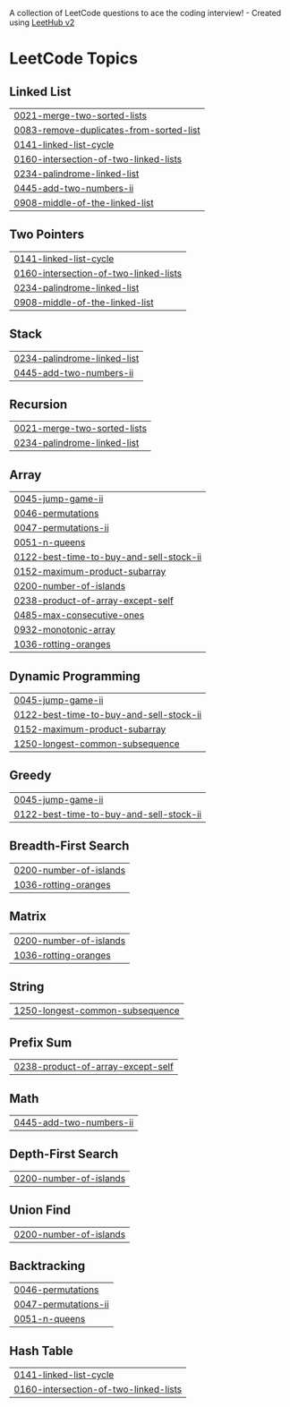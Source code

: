 A collection of LeetCode questions to ace the coding interview! - Created using [LeetHub v2](https://github.com/arunbhardwaj/LeetHub-2.0)
<!---LeetCode Topics Start-->
# LeetCode Topics
## Linked List
|  |
| ------- |
| [0021-merge-two-sorted-lists](https://github.com/NidhiK26/LeetCode/tree/master/0021-merge-two-sorted-lists) |
| [0083-remove-duplicates-from-sorted-list](https://github.com/NidhiK26/LeetCode/tree/master/0083-remove-duplicates-from-sorted-list) |
| [0141-linked-list-cycle](https://github.com/NidhiK26/LeetCode/tree/master/0141-linked-list-cycle) |
| [0160-intersection-of-two-linked-lists](https://github.com/NidhiK26/LeetCode/tree/master/0160-intersection-of-two-linked-lists) |
| [0234-palindrome-linked-list](https://github.com/NidhiK26/LeetCode/tree/master/0234-palindrome-linked-list) |
| [0445-add-two-numbers-ii](https://github.com/NidhiK26/LeetCode/tree/master/0445-add-two-numbers-ii) |
| [0908-middle-of-the-linked-list](https://github.com/NidhiK26/LeetCode/tree/master/0908-middle-of-the-linked-list) |
## Two Pointers
|  |
| ------- |
| [0141-linked-list-cycle](https://github.com/NidhiK26/LeetCode/tree/master/0141-linked-list-cycle) |
| [0160-intersection-of-two-linked-lists](https://github.com/NidhiK26/LeetCode/tree/master/0160-intersection-of-two-linked-lists) |
| [0234-palindrome-linked-list](https://github.com/NidhiK26/LeetCode/tree/master/0234-palindrome-linked-list) |
| [0908-middle-of-the-linked-list](https://github.com/NidhiK26/LeetCode/tree/master/0908-middle-of-the-linked-list) |
## Stack
|  |
| ------- |
| [0234-palindrome-linked-list](https://github.com/NidhiK26/LeetCode/tree/master/0234-palindrome-linked-list) |
| [0445-add-two-numbers-ii](https://github.com/NidhiK26/LeetCode/tree/master/0445-add-two-numbers-ii) |
## Recursion
|  |
| ------- |
| [0021-merge-two-sorted-lists](https://github.com/NidhiK26/LeetCode/tree/master/0021-merge-two-sorted-lists) |
| [0234-palindrome-linked-list](https://github.com/NidhiK26/LeetCode/tree/master/0234-palindrome-linked-list) |
## Array
|  |
| ------- |
| [0045-jump-game-ii](https://github.com/NidhiK26/LeetCode/tree/master/0045-jump-game-ii) |
| [0046-permutations](https://github.com/NidhiK26/LeetCode/tree/master/0046-permutations) |
| [0047-permutations-ii](https://github.com/NidhiK26/LeetCode/tree/master/0047-permutations-ii) |
| [0051-n-queens](https://github.com/NidhiK26/LeetCode/tree/master/0051-n-queens) |
| [0122-best-time-to-buy-and-sell-stock-ii](https://github.com/NidhiK26/LeetCode/tree/master/0122-best-time-to-buy-and-sell-stock-ii) |
| [0152-maximum-product-subarray](https://github.com/NidhiK26/LeetCode/tree/master/0152-maximum-product-subarray) |
| [0200-number-of-islands](https://github.com/NidhiK26/LeetCode/tree/master/0200-number-of-islands) |
| [0238-product-of-array-except-self](https://github.com/NidhiK26/LeetCode/tree/master/0238-product-of-array-except-self) |
| [0485-max-consecutive-ones](https://github.com/NidhiK26/LeetCode/tree/master/0485-max-consecutive-ones) |
| [0932-monotonic-array](https://github.com/NidhiK26/LeetCode/tree/master/0932-monotonic-array) |
| [1036-rotting-oranges](https://github.com/NidhiK26/LeetCode/tree/master/1036-rotting-oranges) |
## Dynamic Programming
|  |
| ------- |
| [0045-jump-game-ii](https://github.com/NidhiK26/LeetCode/tree/master/0045-jump-game-ii) |
| [0122-best-time-to-buy-and-sell-stock-ii](https://github.com/NidhiK26/LeetCode/tree/master/0122-best-time-to-buy-and-sell-stock-ii) |
| [0152-maximum-product-subarray](https://github.com/NidhiK26/LeetCode/tree/master/0152-maximum-product-subarray) |
| [1250-longest-common-subsequence](https://github.com/NidhiK26/LeetCode/tree/master/1250-longest-common-subsequence) |
## Greedy
|  |
| ------- |
| [0045-jump-game-ii](https://github.com/NidhiK26/LeetCode/tree/master/0045-jump-game-ii) |
| [0122-best-time-to-buy-and-sell-stock-ii](https://github.com/NidhiK26/LeetCode/tree/master/0122-best-time-to-buy-and-sell-stock-ii) |
## Breadth-First Search
|  |
| ------- |
| [0200-number-of-islands](https://github.com/NidhiK26/LeetCode/tree/master/0200-number-of-islands) |
| [1036-rotting-oranges](https://github.com/NidhiK26/LeetCode/tree/master/1036-rotting-oranges) |
## Matrix
|  |
| ------- |
| [0200-number-of-islands](https://github.com/NidhiK26/LeetCode/tree/master/0200-number-of-islands) |
| [1036-rotting-oranges](https://github.com/NidhiK26/LeetCode/tree/master/1036-rotting-oranges) |
## String
|  |
| ------- |
| [1250-longest-common-subsequence](https://github.com/NidhiK26/LeetCode/tree/master/1250-longest-common-subsequence) |
## Prefix Sum
|  |
| ------- |
| [0238-product-of-array-except-self](https://github.com/NidhiK26/LeetCode/tree/master/0238-product-of-array-except-self) |
## Math
|  |
| ------- |
| [0445-add-two-numbers-ii](https://github.com/NidhiK26/LeetCode/tree/master/0445-add-two-numbers-ii) |
## Depth-First Search
|  |
| ------- |
| [0200-number-of-islands](https://github.com/NidhiK26/LeetCode/tree/master/0200-number-of-islands) |
## Union Find
|  |
| ------- |
| [0200-number-of-islands](https://github.com/NidhiK26/LeetCode/tree/master/0200-number-of-islands) |
## Backtracking
|  |
| ------- |
| [0046-permutations](https://github.com/NidhiK26/LeetCode/tree/master/0046-permutations) |
| [0047-permutations-ii](https://github.com/NidhiK26/LeetCode/tree/master/0047-permutations-ii) |
| [0051-n-queens](https://github.com/NidhiK26/LeetCode/tree/master/0051-n-queens) |
## Hash Table
|  |
| ------- |
| [0141-linked-list-cycle](https://github.com/NidhiK26/LeetCode/tree/master/0141-linked-list-cycle) |
| [0160-intersection-of-two-linked-lists](https://github.com/NidhiK26/LeetCode/tree/master/0160-intersection-of-two-linked-lists) |
<!---LeetCode Topics End-->